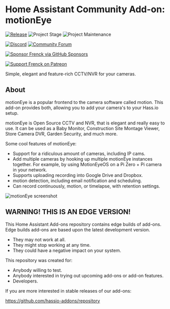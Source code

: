 # Home Assistant Community Add-on: motionEye

[![Release][release-shield]][release] ![Project Stage][project-stage-shield] ![Project Maintenance][maintenance-shield]

[![Discord][discord-shield]][discord] [![Community Forum][forum-shield]][forum]

[![Sponsor Frenck via GitHub Sponsors][github-sponsors-shield]][github-sponsors]

[![Support Frenck on Patreon][patreon-shield]][patreon]

Simple, elegant and feature-rich CCTV/NVR for your cameras.

## About

motionEye is a popular frontend to the camera software called motion. This add-on provides both, allowing you to add your camera's to your Hass.io setup.

motionEye is Open Source CCTV and NVR, that is elegant and really easy to use. It can be used as a Baby Monitor, Construction Site Montage Viewer, Store Camera DVR, Garden Security, and much more.

Some cool features of motionEye:

- Support for a ridiculous amount of cameras, including IP cams.
- Add multiple cameras by hooking up multiple motionEye instances together.
  For example, by using MotionEyeOS on a Pi Zero + Pi camera in your network.
- Supports uploading recording into Google Drive and Dropbox.
- motion detection, including email notification and scheduling.
- Can record continuously, motion, or timelapse, with retention settings.

![motionEye screenshot][screenshot]

## WARNING! THIS IS AN EDGE VERSION!

This Home Assistant Add-ons repository contains edge builds of add-ons.
Edge builds add-ons are based upon the latest development version.

- They may not work at all.
- They might stop working at any time.
- They could have a negative impact on your system.

This repository was created for:

- Anybody willing to test.
- Anybody interested in trying out upcoming add-ons or add-on features.
- Developers.

If you are more interested in stable releases of our add-ons:

<https://github.com/hassio-addons/repository>

[discord-shield]: https://img.shields.io/discord/478094546522079232.svg
[discord]: https://discord.me/hassioaddons
[forum-shield]: https://img.shields.io/badge/community-forum-brightgreen.svg
[forum]: https://community.home-assistant.io/t/home-assistant-community-add-on-motioneye/71826?u=frenck
[github-sponsors-shield]: https://frenck.dev/wp-content/uploads/2019/12/github_sponsor.png
[github-sponsors]: https://github.com/sponsors/frenck
[maintenance-shield]: https://img.shields.io/maintenance/yes/2020.svg
[patreon-shield]: https://frenck.dev/wp-content/uploads/2019/12/patreon.png
[patreon]: https://www.patreon.com/frenck
[project-stage-shield]: https://img.shields.io/badge/project%20stage-experimental-yellow.svg
[release-shield]: https://img.shields.io/badge/version-95462fa-blue.svg
[release]: https://github.com/hassio-addons/addon-motioneye/tree/95462fa
[screenshot]: https://github.com/hassio-addons/addon-motioneye/raw/master/images/screenshot.png